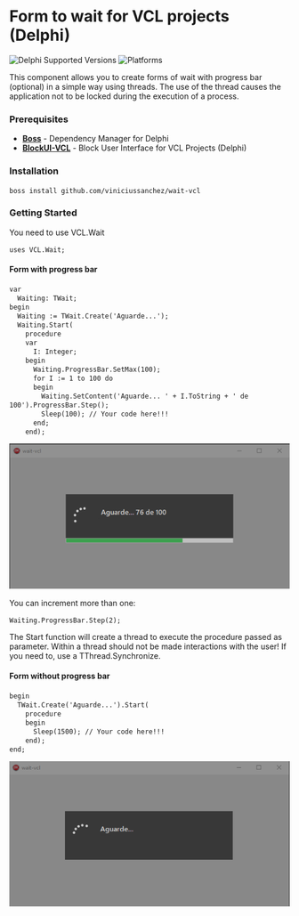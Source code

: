 # Form to wait for VCL projects (Delphi)
![Delphi Supported Versions](https://img.shields.io/badge/Delphi%20Supported%20Versions-XE3..10.3%20Rio-blue.svg)
![Platforms](https://img.shields.io/badge/Platforms-Win32%20and%20Win64-red.svg)

This component allows you to create forms of wait with progress bar (optional) in a simple way using threads. The use of the thread causes the application not to be locked during the execution of a process.

### Prerequisites
 * [**Boss**](https://github.com/HashLoad/boss) - Dependency Manager for Delphi
 * [**BlockUI-VCL**](https://github.com/viniciussanchez/blockui-vcl) - Block User Interface for VCL Projects (Delphi)
 
### Installation 
```
boss install github.com/viniciussanchez/wait-vcl
```

### Getting Started
You need to use VCL.Wait
```
uses VCL.Wait;
```

#### Form with progress bar
```
var
  Waiting: TWait;
begin
  Waiting := TWait.Create('Aguarde...');
  Waiting.Start(
    procedure
    var
      I: Integer;
    begin
      Waiting.ProgressBar.SetMax(100);
      for I := 1 to 100 do
      begin
        Waiting.SetContent('Aguarde... ' + I.ToString + ' de 100').ProgressBar.Step();
        Sleep(100); // Your code here!!!
      end;
    end);
``` 
![wait-vcl](img/Screenshot_1.png)

You can increment more than one:

```
Waiting.ProgressBar.Step(2);
``` 

The Start function will create a thread to execute the procedure passed as parameter. Within a thread should not be made interactions with the user! If you need to, use a TThread.Synchronize.

#### Form without progress bar
```
begin
  TWait.Create('Aguarde...').Start(
    procedure
    begin
      Sleep(1500); // Your code here!!!
    end);
end;
```
![wait-vcl](img/Screenshot_2.png)
